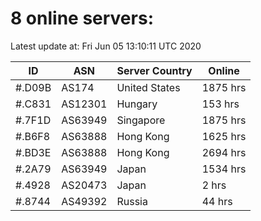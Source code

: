 # 8 online servers:

Latest update at: Fri Jun 05 13:10:11 UTC 2020

| ID | ASN | Server Country | Online |
| -- | --- | -------------- | ------ |
| #.D09B | AS174 | United States | 1875 hrs |
| #.C831 | AS12301 | Hungary | 153 hrs |
| #.7F1D | AS63949 | Singapore | 1875 hrs |
| #.B6F8 | AS63888 | Hong Kong | 1625 hrs |
| #.BD3E | AS63888 | Hong Kong | 2694 hrs |
| #.2A79 | AS63949 | Japan | 1534 hrs |
| #.4928 | AS20473 | Japan | 2 hrs |
| #.8744 | AS49392 | Russia | 44 hrs |

